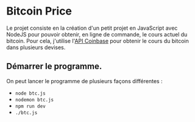 # Bitcoin Price

Le projet consiste en la création d'un petit projet en JavaScript avec NodeJS pour pouvoir obtenir, en ligne de commande, le cours actuel du bitcoin. Pour cela, j'utilise l'[API Coinbase](https://www.coinbase.com/cloud/) pour obtenir le cours du bitcoin dans plusieurs devises.

## Démarrer le programme.

On peut lancer le programme de plusieurs façons différentes :

- `node btc.js`
- `nodemon btc.js`
- `npm run dev`
- `./btc.js`